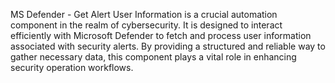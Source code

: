 MS Defender - Get Alert User Information is a crucial automation component in the realm of cybersecurity. It is designed to interact efficiently with Microsoft Defender to fetch and process user information associated with security alerts. By providing a structured and reliable way to gather necessary data, this component plays a vital role in enhancing security operation workflows.
